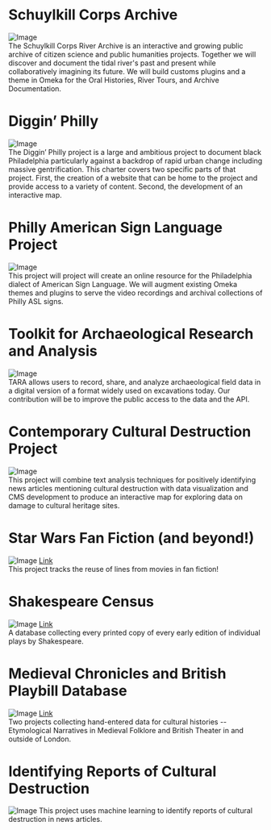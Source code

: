 # Schuylkill Corps Archive
![Image](/image/SchuylkillCorpsArchive.png)<br/>
The Schuylkill Corps River Archive is an interactive and growing public archive of citizen science and public humanities projects. Together we will discover and document the tidal river's past and present while collaboratively imagining its future.
We will build customs plugins and a theme in Omeka for the Oral Histories, River Tours, and Archive Documentation.
# Diggin’ Philly
![Image](/image/DigginPhilly.jpg)<br/>
The Diggin’ Philly project is a large and ambitious project to document black Philadelphia particularly against a backdrop of rapid urban change including massive gentrification. This charter covers two specific parts of that project. First, the creation of a website that can be home to the project and provide access to a variety of content. Second, the development of an interactive map.
# Philly American Sign Language Project
![Image](/image/PhillyAmericanSignLanguageProject.png)<br/>
This project will project will create an online resource for the Philadelphia dialect of American Sign Language. We will augment existing Omeka themes and plugins to serve the video recordings and archival collections of Philly ASL signs.
# Toolkit for Archaeological Research and Analysis
![Image](/image/tara.png)<br/>
TARA allows users to record, share, and analyze archaeological field data in a digital version of a format widely used on excavations today. Our contribution will be to improve the public access to the data and the API.
# Contemporary Cultural Destruction Project
![Image](/image/CulturalDestruction.png)<br/>
This project will combine text analysis techniques for positively identifying news articles mentioning cultural destruction with data visualization and CMS development to produce an interactive map for exploring data on damage to cultural heritage sites.
# Star Wars Fan Fiction (and beyond!)
![Image](/image/StarWars.png)
[Link](https://senderle.github.io/fandom-analysis-visualization/)<br/>
This project tracks the reuse of lines from movies in fan fiction!
# Shakespeare Census
![Image](/image/Shakespeare.png)
[Link](http://159.203.127.128:8999/)<br/>
A database collecting every printed copy of every early edition of individual plays by Shakespeare.
# Medieval Chronicles and British Playbill Database
![Image](/image/MedievalChronicles.jpg)
[Link](http://159.203.127.128:8080/home)<br/>
Two projects collecting hand-entered data for cultural histories -- Etymological Narratives in Medieval Folklore and British Theater in and outside of London.
# Identifying Reports of Cultural Destruction
![Image](/image/CulturalDestruction2.png)
This project uses machine learning to identify reports of cultural destruction in news articles.
